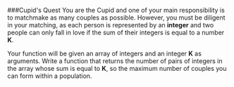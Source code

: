 ###Cupid's Quest
You are the Cupid and one of your main responsibility is to matchmake as many couples as possible.
However, you must be diligent in your matching, as each person is represented by an __integer__ and two people can only 
fall in love if the sum of their integers is equal to a number __K__. 
 
Your function will be given an array of integers and an integer __K__ as arguments. Write a function that returns 
the number of pairs of integers in the array whose sum is equal to __K__, so the maximum number of couples you can form within 
a population.